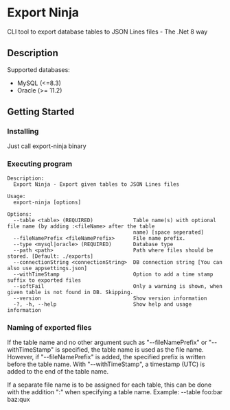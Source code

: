 # Export Ninja

CLI tool to export database tables to JSON Lines files - The .Net 8 way

## Description

Supported databases:
  * MySQL (<=8.3)
  * Oracle (>= 11.2)

## Getting Started

### Installing

Just call export-ninja binary

### Executing program

```
Description:
  Export Ninja - Export given tables to JSON Lines files

Usage:
  export-ninja [options]

Options:
  --table <table> (REQUIRED)             Table name(s) with optional file name (by adding :<fileName> after the table
                                         name) [space seperated]
  --fileNamePrefix <fileNamePrefix>      File name prefix.
  --type <mysql|oracle> (REQUIRED)       Database type
  --path <path>                          Path where files should be stored. [Default: ./exports]
  --connectionString <connectionString>  DB connection string [You can also use appsettings.json]
  --withTimeStamp                        Option to add a time stamp suffix to exported files
  --softFail                             Only a warning is shown, when given table is not found in DB. Skipping.
  --version                              Show version information
  -?, -h, --help                         Show help and usage information
```

### Naming of exported files

If the table name and no other argument such as "--fileNamePrefix" or "--withTimeStamp" is specified, the table name is used as the file name. However, if "--fileNamePrefix" is added, the specified prefix is written before the table name. With "--withTimeStamp", a timestamp (UTC) is added to the end of the table name.

If a separate file name is to be assigned for each table, this can be done with the addition ":<fileName>" when specifying a table name. Example: --table foo:bar baz:qux